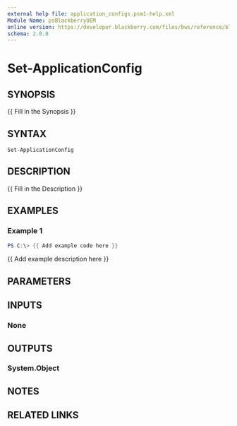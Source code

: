 ```yaml
---
external help file: application_configs.psm1-help.xml
Module Name: psBlackberryUEM
online version: https://developer.blackberry.com/files/bws/reference/blackberry_uem_12_18_rest/resource_Apple_VPP_Account.html#resource_Apple_VPP_Account_getVppAccounts_GET
schema: 2.0.0
---
```


# Set-ApplicationConfig

## SYNOPSIS
{{ Fill in the Synopsis }}

## SYNTAX

```
Set-ApplicationConfig
```

## DESCRIPTION
{{ Fill in the Description }}

## EXAMPLES

### Example 1
```powershell
PS C:\> {{ Add example code here }}
```

{{ Add example description here }}

## PARAMETERS

## INPUTS

### None

## OUTPUTS

### System.Object
## NOTES

## RELATED LINKS
